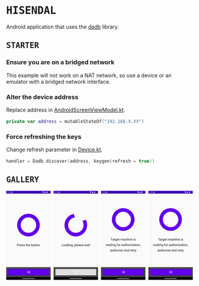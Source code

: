# <samp>HISENDAL</samp>

Android application that uses the [dadb](https://github.com/mobile-dev-inc/dadb) library.

## <samp>STARTER</samp>

### Ensure you are on a bridged network

This example will not work on a NAT network, so use a device or an emulator with a bridged network interface.

### Alter the device address

Replace address in [AndroidScreenViewModel.kt](app/src/main/java/com/example/hisendal/AndroidScreenViewModel.kt).

```kotlin
private var address = mutableStateOf("192.168.X.XX")
```

### Force refreshing the keys

Change refresh parameter in [Device.kt](app/src/main/java/com/example/hisendal/Device.kt).

```kotlin
handler = Dadb.discover(address, keygen(refresh = true))
```

## <samp>GALLERY</samp>

<img src="assets/img1.png" width="23.875%"/><img src="assets/none.png" width="1.5%"/><img src="assets/img2.png" width="23.875%"/><img src="assets/none.png" width="1.5%"/><img src="assets/img3.png" width="23.875%"/><img src="assets/none.png" width="1.5%"/><img src="assets/img3.png" width="23.875%"/>
